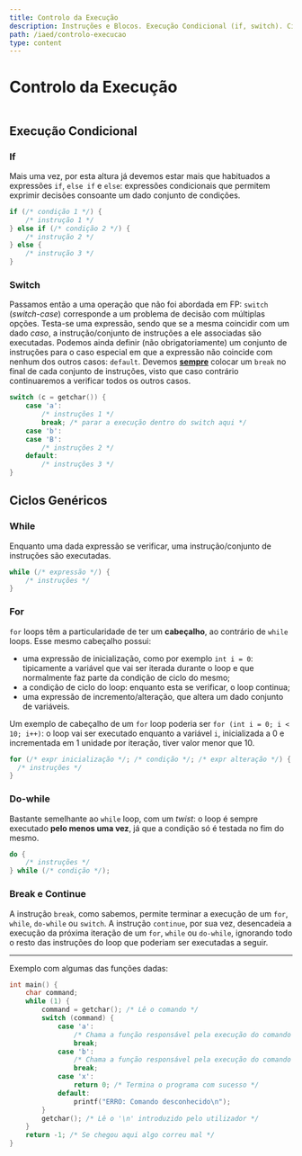 ```yaml
---
title: Controlo da Execução
description: Instruções e Blocos. Execução Condicional (if, switch). Ciclos Genéricos (while, for, do-while, continue, break).
path: /iaed/controlo-execucao
type: content
---
```


# Controlo da Execução

```toc

```

## Execução Condicional

### If

Mais uma vez, por esta altura já devemos estar mais que habituados a expressões `if`, `else if` e `else`: expressões condicionais que permitem exprimir decisões consoante um dado conjunto de condições.

```c
if (/* condição 1 */) {
    /* instrução 1 */
} else if (/* condição 2 */) {
    /* instrução 2 */
} else {
    /* instrução 3 */
}
```

### Switch

Passamos então a uma operação que não foi abordada em FP: `switch` (_switch-case_) corresponde a um problema de decisão com múltiplas opções. Testa-se uma expressão, sendo que se a mesma coincidir com um dado _caso_, a instrução/conjunto de instruções a ele associadas são executadas. Podemos ainda definir (não obrigatoriamente) um conjunto de instruções para o caso especial em que a expressão não coincide com nenhum dos outros casos: `default`. Devemos [**sempre**](color:red) colocar um `break` no final de cada conjunto de instruções, visto que caso contrário continuaremos a verificar todos os outros casos.

```c
switch (c = getchar()) {
    case 'a':
        /* instruções 1 */
        break; /* parar a execução dentro do switch aqui */
    case 'b':
    case 'B':
        /* instruções 2 */
    default:
        /* instruções 3 */
}
```

## Ciclos Genéricos

### While

Enquanto uma dada expressão se verificar, uma instrução/conjunto de instruções são executadas.

```c
while (/* expressão */) {
    /* instruções */
}
```

### For

`for` loops têm a particularidade de ter um **cabeçalho**, ao contrário de `while` loops. Esse mesmo cabeçalho possui:

- uma expressão de inicialização, como por exemplo `int i = 0`: tipicamente a variável que vai ser iterada durante o loop e que normalmente faz parte da condição de ciclo do mesmo;
- a condição de ciclo do loop: enquanto esta se verificar, o loop continua;
- uma expressão de incremento/alteração, que altera um dado conjunto de variáveis.

Um exemplo de cabeçalho de um `for` loop poderia ser `for (int i = 0; i < 10; i++)`: o loop vai ser executado enquanto a variável `i`, inicializada a 0 e incrementada em 1 unidade por iteração, tiver valor menor que 10.

```c
for (/* expr inicialização */; /* condição */; /* expr alteração */) {
  /* instruções */
}
```

### Do-while

Bastante semelhante ao `while` loop, com um _twist_: o loop é sempre executado **pelo menos uma vez**, já que a condição só é testada no fim do mesmo.

```c
do {
    /* instruções */
} while (/* condição */);
```

### Break e Continue

A instrução `break`, como sabemos, permite terminar a execução de um `for`, `while`, `do-while` ou `switch`. A instrução `continue`, por sua vez, desencadeia a execução da próxima iteração de um `for`, `while` ou `do-while`, ignorando todo o resto das instruções do loop que poderiam ser executadas a seguir.

---

Exemplo com algumas das funções dadas:

```c
int main() {
    char command;
    while (1) {
        command = getchar(); /* Lê o comando */
        switch (command) {
            case 'a':
                /* Chama a função responsável pela execução do comando a */
                break;
            case 'b':
                /* Chama a função responsável pela execução do comando b */
                break;
            case 'x':
                return 0; /* Termina o programa com sucesso */
            default:
                printf("ERRO: Comando desconhecido\n");
        }
        getchar(); /* Lê o '\n' introduzido pelo utilizador */
    }
    return -1; /* Se chegou aqui algo correu mal */
}
```
